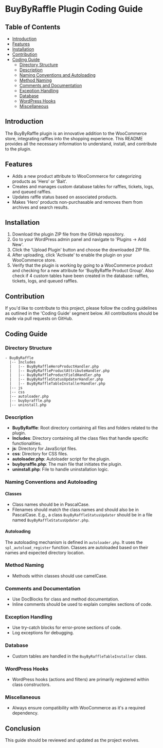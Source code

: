 
# BuyByRaffle Plugin Coding Guide

## Table of Contents

- [Introduction](#introduction)
- [Features](#features)
- [Installation](#installation)
- [Contribution](#contribution)
- [Coding Guide](#coding-guide)
  - [Directory Structure](#directory-structure)
  - [Description](#description)
  - [Naming Conventions and Autoloading](#naming-conventions-and-autoloading)
  - [Method Naming](#method-naming)
  - [Comments and Documentation](#comments-and-documentation)
  - [Exception Handling](#exception-handling)
  - [Database](#database)
  - [WordPress Hooks](#wordpress-hooks)
  - [Miscellaneous](#miscellaneous)

## Introduction

The BuyByRaffle plugin is an innovative addition to the WooCommerce store, integrating raffles into the shopping experience. This README provides all the necessary information to understand, install, and contribute to the plugin.

## Features

- Adds a new product attribute to WooCommerce for categorizing products as 'Hero' or 'Bait'.
- Creates and manages custom database tables for raffles, tickets, logs, and queued raffles.
- Updates raffle status based on associated products.
- Makes 'Hero' products non-purchasable and removes them from archives and search results.

## Installation

1. Download the plugin ZIP file from the GitHub repository.
2. Go to your WordPress admin panel and navigate to 'Plugins -> Add New'.
3. Click the 'Upload Plugin' button and choose the downloaded ZIP file.
4. After uploading, click 'Activate' to enable the plugin on your WooCommerce store.
5. Verify that the plugin is working by going to a WooCommerce product and checking for a new attribute for 'BuyByRaffle Product Group'. Also check if 4 custom tables have been created in the database: raffles, tickets, logs, and queued raffles.

## Contribution

If you'd like to contribute to this project, please follow the coding guidelines as outlined in the 'Coding Guide' segment below. All contributions should be made via pull requests on GitHub.

## Coding Guide

### Directory Structure

```
- BuyByRaffle
  |-- Includes
  |   |-- BuyByRaffleHeroProductHandler.php
  |   |-- BuyByRaffleProductAttributeHandler.php
  |   |-- BuyByRaffleProductFieldHandler.php
  |   |-- BuyByRaffleStatusUpdaterHandler.php
  |   |-- BuyByRaffleTableInstallerHandler.php
  |-- js
  |-- css
  |-- autoloader.php
  |-- buybyraffle.php
  |-- uninstall.php
```

### Description

- **BuyByRaffle**: Root directory containing all files and folders related to the plugin.
- **Includes**: Directory containing all the class files that handle specific functionalities.
- **js**: Directory for JavaScript files.
- **css**: Directory for CSS files.
- **autoloader.php**: Autoloader script for the plugin.
- **buybyraffle.php**: The main file that initiates the plugin.
- **uninstall.php**: File to handle uninstallation logic.

### Naming Conventions and Autoloading

#### Classes

- Class names should be in PascalCase.
- Filenames should match the class names and should also be in PascalCase. E.g., a class `BuyByRaffleStatusUpdater` should be in a file named `BuyByRaffleStatusUpdater.php`.

#### Autoloading

The autoloading mechanism is defined in `autoloader.php`. It uses the `spl_autoload_register` function. Classes are autoloaded based on their names and expected directory location.

### Method Naming

- Methods within classes should use camelCase.

### Comments and Documentation

- Use DocBlocks for class and method documentation.
- Inline comments should be used to explain complex sections of code.

### Exception Handling

- Use try-catch blocks for error-prone sections of code.
- Log exceptions for debugging.

### Database

- Custom tables are handled in the `BuyByRaffleTableInstaller` class.

### WordPress Hooks

- WordPress hooks (actions and filters) are primarily registered within class constructors.

### Miscellaneous

- Always ensure compatibility with WooCommerce as it's a required dependency.

## Conclusion

This guide should be reviewed and updated as the project evolves.
